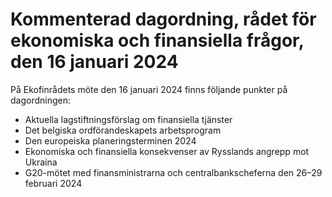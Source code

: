 # Kommenterad dagordning, rådet för ekonomiska och finansiella frågor, den 16 januari 2024

På Ekofinrådets möte den 16 januari 2024 finns följande punkter på dagordningen:

* Aktuella lagstiftningsförslag om finansiella tjänster
* Det belgiska ordförandeskapets arbetsprogram
* Den europeiska planeringsterminen 2024
* Ekonomiska och finansiella konsekvenser av Rysslands angrepp mot Ukraina
* G20-mötet med finansministrarna och centralbankscheferna den 26–29 februari 2024
